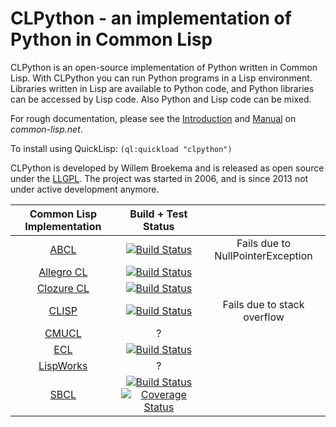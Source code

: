 CLPython - an implementation of Python in Common Lisp
=====================================================

CLPython is an open-source implementation of Python written in Common Lisp.
With CLPython you can run Python programs in a Lisp environment. Libraries written
in Lisp are available to Python code, and Python libraries can be accessed by Lisp code.
Also Python and Lisp code can be mixed.

For rough documentation, please see the [Introduction](http://common-lisp.net/project/clpython/index.html) and
[Manual](http://common-lisp.net/project/clpython/manual.html) on *common-lisp.net*.

To install using QuickLisp: `(ql:quickload "clpython")`

CLPython is developed by Willem Broekema and is released as open source under the [LLGPL](http://opensource.franz.com/preamble.html).
The project was started in 2006, and is since 2013 not under active development anymore.

| Common Lisp Implementation | Build + Test Status | |
|:-:|:-:|:-:|
| [ABCL](https://common-lisp.net/project/armedbear/) | [![Build Status](https://travis-build-job-badge.herokuapp.com/badge?user=metawilm&repo=cl-python&branch=master&envContains=abcl+CATCH&label=ABCL)](https://travis-ci.org/metawilm/cl-python) | Fails due to NullPointerException |
| [Allegro CL](http://franz.com/products/allegrocl/) | [![Build Status](https://travis-build-job-badge.herokuapp.com/badge?user=metawilm&repo=cl-python&branch=master&envContains=allegro+CATCH&label=Allegro+CL)](https://travis-ci.org/metawilm/cl-python) | |
| [Clozure CL](http://clozure.com/clozurecl.html)    | [![Build Status](https://travis-build-job-badge.herokuapp.com/badge?user=metawilm&repo=cl-python&branch=master&envContains=ccl&label=Clozure+CL)](https://travis-ci.org/metawilm/cl-python) | |
| [CLISP](http://clisp.sourceforge.net)              | [![Build Status](https://travis-build-job-badge.herokuapp.com/badge?user=metawilm&repo=cl-python&branch=master&envContains=clisp&label=CLISP)](https://travis-ci.org/metawilm/cl-python) | Fails due to stack overflow |
| [CMUCL](http://www.cons.org/cmucl/)                | ? | |
| [ECL](http://ecls.sourceforge.net/)                | [![Build Status](https://travis-build-job-badge.herokuapp.com/badge?user=metawilm&repo=cl-python&branch=master&envContains=ecl+CATCH&label=ECL)](https://travis-ci.org/metawilm/cl-python) | |
| [LispWorks](http://www.lispworks.com/)             | ? | |
| [SBCL](http://sbcl.sourceforge.net/)               | [![Build Status](https://travis-build-job-badge.herokuapp.com/badge?user=metawilm&repo=cl-python&branch=master&envContains=sbcl&label=SBCL)](https://travis-ci.org/metawilm/cl-python) [![Coverage Status](https://coveralls.io/repos/metawilm/cl-python/badge.svg?branch=master)](https://coveralls.io/r/metawilm/cl-python?branch=master) | |


